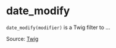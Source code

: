 # date_modify

`date_modify(modifier)` is a Twig filter to ...


Source: [Twig](https://twig.symfony.com/date_modify)